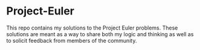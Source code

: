 # Project-Euler
This repo contains my solutions to the Project Euler problems. These solutions are meant as a way to share both my logic and thinking as well as to solicit feedback from members of the community.
